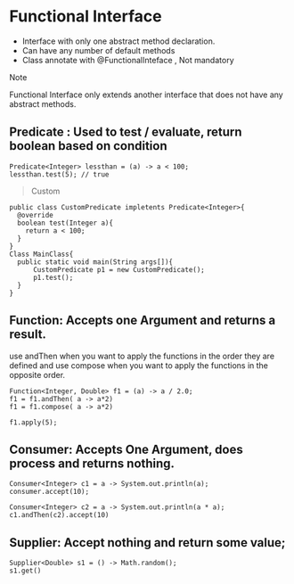 # Functional Interface
- Interface with only one abstract method declaration.
- Can have any number of default methods
- Class annotate with @FunctionalInteface , Not mandatory

> [!NOTE]
> Functional Interface only extends another interface that does not have any abstract methods.

## Predicate : Used to test / evaluate, return boolean based on condition
```
Predicate<Integer> lessthan = (a) -> a < 100;
lessthan.test(5); // true
```
> Custom
```
public class CustomPredicate impletents Predicate<Integer>{
  @override
  boolean test(Integer a){
    return a < 100;
  }
}
Class MainClass{
  public static void main(String args[]){
      CustomPredicate p1 = new CustomPredicate();
      p1.test();
  }
}
```

## Function: Accepts one Argument and returns a result.
use andThen when you want to apply the functions in the order they are defined and use compose when you want to apply the functions in the opposite order.
```
Function<Integer, Double> f1 = (a) -> a / 2.0;
f1 = f1.andThen( a -> a*2)
f1 = f1.compose( a -> a*2)

f1.apply(5);
```

## Consumer: Accepts One Argument, does process and returns nothing.
```
Consumer<Integer> c1 = a -> System.out.println(a);
consumer.accept(10);

Consumer<Integer> c2 = a -> System.out.println(a * a);
c1.andThen(c2).accept(10)
```

## Supplier: Accept nothing and return some value;
```
Supplier<Double> s1 = () -> Math.random();
s1.get()
```
